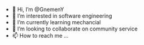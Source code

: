 - 👋 Hi, I’m @GnemenY
- 👀 I’m interested in software engineering 
- 🌱 I’m currently learning mechancial 
- 💞️ I’m looking to collaborate on community service
- 📫 How to reach me ...

<!---
GnemenY/GnemenY is a ✨ special ✨ repository because its `README.md` (this file) appears on your GitHub profile.
You can click the Preview link to take a look at your changes.
--->
